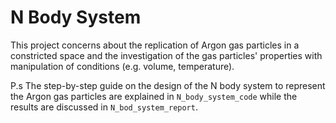 # N Body System
This project concerns about the replication of Argon gas particles in a constricted space and the investigation of the gas particles' properties with manipulation of conditions (e.g. volume, temperature).

P.s The step-by-step guide on the design of the N body system to represent the Argon gas particles are explained in ```N_body_system_code``` while the results are discussed in ```N_bod_system_report```.
